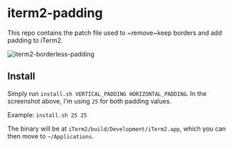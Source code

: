 # iterm2-padding

This repo contains the patch file used to ~remove~keep borders and add padding to iTerm2.

![iterm2-borderless-padding](http://i.imgur.com/QsMVfNq.png)

## Install

Simply run `install.sh VERTICAL_PADDING HORIZONTAL_PADDING`. In the screenshot above, I'm using `25` for both padding values.

Example: `install.sh 25 25`

The binary will be at `iTerm2/build/Development/iTerm2.app`, which you can then move to `~/Applications`.
